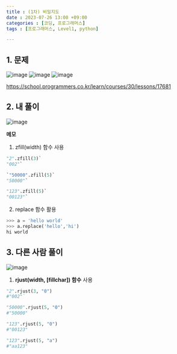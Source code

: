 ```yaml
---
title : (1차) 비밀지도
date : 2023-07-26 13:00 +09:00
categories : [코딩, 프로그래머스]
tags : [프로그래머스, Level1, python]

---
```

## 1. 문제
![image](https://github.com/mini0-0/mini0-0.github.io/assets/63296983/498e8648-dfd3-43ac-93d2-c06810301c01)
![image](https://github.com/mini0-0/mini0-0.github.io/assets/63296983/f8c721db-925b-4944-92f3-3bf953b61276)
![image](https://github.com/mini0-0/mini0-0.github.io/assets/63296983/11ff257a-a3af-49aa-b735-f16554ab4ddb)


<https://school.programmers.co.kr/learn/courses/30/lessons/17681>

## 2. 내 풀이
![image](https://github.com/mini0-0/mini0-0.github.io/assets/63296983/eb501e6b-ba24-4032-ae77-49bbcc8eeb7f)

**메모**

 1.  zfill(width) 함수 사용

```python
"2".zfill(3)`
"002"`

`"50000".zfill(5)`
"50000"`

"123".zfill(5)`
"00123"`
```

2. replace 함수 활용

```python
>>> a = 'hello world'
>>> a.replace('hello','hi')
hi world
```

## 3. 다른 사람 풀이
![image](https://github.com/mini0-0/mini0-0.github.io/assets/63296983/1f30a0a8-d3b7-4a1b-a97c-fac122073eb4)

1. **rjust(width, [fillchar]) 함수** 사용

```python
"2".rjust(3, "0")
#"002"`

"50000".rjust(5, "0")
#"50000"

"123".rjust(5, "0")
#"00123"

"123".rjust(5, "a")
#"aa123"
```


